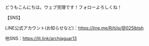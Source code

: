 どうもこんにちは。ウェブ完理です！フォローよろしくね！


【SNS】

LINE公式アカウント(お知らせなど)：https://line.me/R/ti/p/@025lbtsh

他SNS：https://lit.link/archjaguar13
